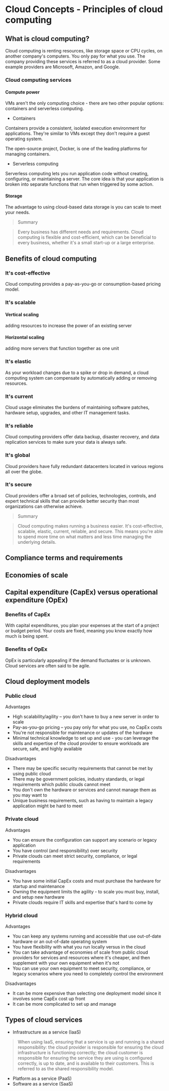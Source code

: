 # Cloud Concepts - Principles of cloud computing

## What is cloud computing?
Cloud computing is renting resources, like storage space or CPU cycles, on another company's computers. 
You only pay for what you use. The company providing these services is referred to as a cloud provider. 
Some example providers are Microsoft, Amazon, and Google.

### Cloud computing services
#### Compute power
VMs aren't the only computing choice - there are two other popular options: 
containers and serverless computing.
- Containers

Containers provide a consistent, isolated execution environment for applications. 
They're similar to VMs except they don't require a guest operating system.

The open-source project, Docker, is one of the leading platforms for managing containers.

- Serverless computing

Serverless computing lets you run application code without creating, 
configuring, or maintaining a server. 
The core idea is that your application is broken into separate functions that run when triggered 
by some action.

#### Storage
The advantage to using cloud-based data storage is you can scale to meet your needs.

> Summary

> Every business has different needs and requirements. 
Cloud computing is flexible and cost-efficient, which can be beneficial to every business, 
whether it's a small start-up or a large enterprise.

## Benefits of cloud computing

### It's cost-effective
Cloud computing provides a pay-as-you-go or consumption-based pricing model.

### It's scalable
#### Vertical scaling
adding resources to increase the power of an existing server
#### Horizontal scaling
adding more servers that function together as one unit

### It's elastic
As your workload changes due to a spike or drop in demand, a cloud computing system can compensate by automatically adding or removing resources.

### It's current
Cloud usage eliminates the burdens of maintaining software patches, hardware setup, upgrades, and other IT management tasks.
 
### It's reliable
Cloud computing providers offer data backup, disaster recovery, and data replication services to make sure your data is always safe.

### It's global
Cloud providers have fully redundant datacenters located in various regions all over the globe.

### It's secure
Cloud providers offer a broad set of policies, technologies, controls, and expert technical skills that can provide better security than most organizations can otherwise achieve.

> Summary

> Cloud computing makes running a business easier. It's cost-effective, scalable, elastic, current, reliable, and secure. This means you're able to spend more time on what matters and less time managing the underlying details.

## Compliance terms and requirements

## Economies of scale

## Capital expenditure (CapEx) versus operational expenditure (OpEx)

### Benefits of CapEx
With capital expenditures, you plan your expenses at the start of a project or budget period. Your costs are fixed, meaning you know exactly how much is being spent.

### Benefits of OpEx
OpEx is particularly appealing if the demand fluctuates or is unknown. Cloud services are often said to be agile.

## Cloud deployment models

### Public cloud
Advantages
- High scalability/agility – you don't have to buy a new server in order to scale
- Pay-as-you-go pricing – you pay only for what you use, no CapEx costs
- You're not responsible for maintenance or updates of the hardware
- Minimal technical knowledge to set up and use - you can leverage the skills and expertise of the cloud provider to ensure workloads are secure, safe, and highly available

Disadvantages
- There may be specific security requirements that cannot be met by using public cloud
- There may be government policies, industry standards, or legal requirements which public clouds cannot meet
- You don't own the hardware or services and cannot manage them as you may want to
- Unique business requirements, such as having to maintain a legacy application might be hard to meet

### Private cloud
Advantages
- You can ensure the configuration can support any scenario or legacy application
- You have control (and responsibility) over security
- Private clouds can meet strict security, compliance, or legal requirements

Disadvantages
- You have some initial CapEx costs and must purchase the hardware for startup and maintenance
- Owning the equipment limits the agility - to scale you must buy, install, and setup new hardware
- Private clouds require IT skills and expertise that's hard to come by

### Hybrid cloud
Advantages
- You can keep any systems running and accessible that use out-of-date hardware or an out-of-date operating system
- You have flexibility with what you run locally versus in the cloud
- You can take advantage of economies of scale from public cloud providers for services and resources where it's cheaper, and then supplement with your own equipment when it's not
- You can use your own equipment to meet security, compliance, or legacy scenarios where you need to completely control the environment

Disadvantages
- It can be more expensive than selecting one deployment model since it involves some CapEx cost up front
- It can be more complicated to set up and manage

## Types of cloud services
- Infrastructure as a service (IaaS)
> When using IaaS, ensuring that a service is up and running is a shared responsibility: the cloud provider is responsible for ensuring the cloud infrastructure is functioning correctly; the cloud customer is responsible for ensuring the service they are using is configured correctly, is up to date, and is available to their customers. This is referred to as the shared responsibility model.

- Platform as a service (PaaS)
- Software as a service (SaaS)
